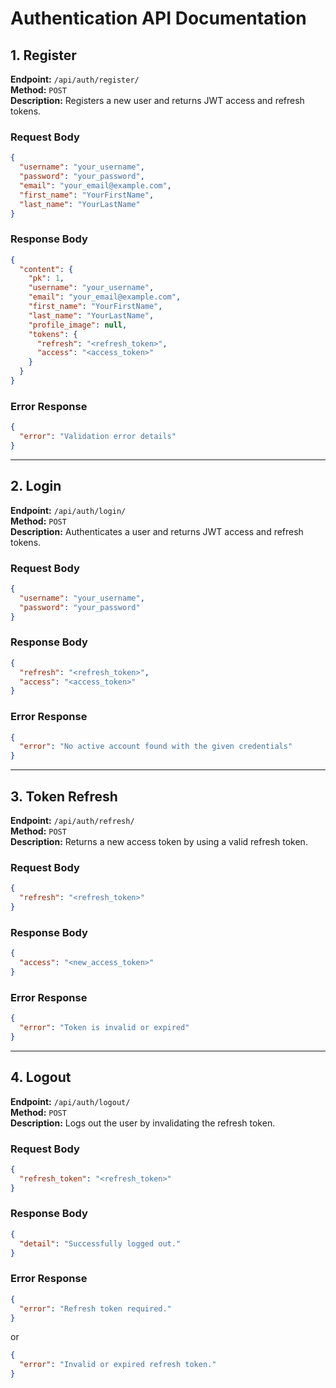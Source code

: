 # Authentication API Documentation

## 1. Register

**Endpoint:** `/api/auth/register/`  
**Method:** `POST`  
**Description:** Registers a new user and returns JWT access and refresh tokens.

### Request Body

```json
{
  "username": "your_username",
  "password": "your_password",
  "email": "your_email@example.com",
  "first_name": "YourFirstName",
  "last_name": "YourLastName"
}
```

### Response Body

```json
{
  "content": {
    "pk": 1,
    "username": "your_username",
    "email": "your_email@example.com",
    "first_name": "YourFirstName",
    "last_name": "YourLastName",
    "profile_image": null,
    "tokens": {
      "refresh": "<refresh_token>",
      "access": "<access_token>"
    }
  }
}
```

### Error Response

```json
{
  "error": "Validation error details"
}
```

---

## 2. Login

**Endpoint:** `/api/auth/login/`  
**Method:** `POST`  
**Description:** Authenticates a user and returns JWT access and refresh tokens.

### Request Body

```json
{
  "username": "your_username",
  "password": "your_password"
}
```

### Response Body

```json
{
  "refresh": "<refresh_token>",
  "access": "<access_token>"
}
```

### Error Response

```json
{
  "error": "No active account found with the given credentials"
}
```

---

## 3. Token Refresh

**Endpoint:** `/api/auth/refresh/`  
**Method:** `POST`  
**Description:** Returns a new access token by using a valid refresh token.

### Request Body

```json
{
  "refresh": "<refresh_token>"
}
```

### Response Body

```json
{
  "access": "<new_access_token>"
}
```

### Error Response

```json
{
  "error": "Token is invalid or expired"
}
```

---

## 4. Logout

**Endpoint:** `/api/auth/logout/`  
**Method:** `POST`  
**Description:** Logs out the user by invalidating the refresh token.

### Request Body

```json
{
  "refresh_token": "<refresh_token>"
}
```

### Response Body

```json
{
  "detail": "Successfully logged out."
}
```

### Error Response

```json
{
  "error": "Refresh token required."
}
```

or

```json
{
  "error": "Invalid or expired refresh token."
}
```
